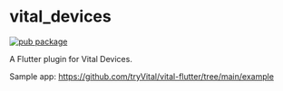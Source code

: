 # vital_devices

[![pub package](https://img.shields.io/pub/v/vital_devices.svg)](https://pub.dev/packages/vital_devices)

A Flutter plugin for Vital Devices.

Sample app: https://github.com/tryVital/vital-flutter/tree/main/example
